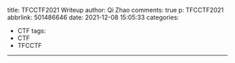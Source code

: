 title: TFCCTF2021 Writeup
author: Qi Zhao
comments: true
p: TFCCTF2021
abbrlink: 501486646
date: 2021-12-08 15:05:33
categories:
  - CTF
tags:
  - CTF
  - TFCCTF
---
